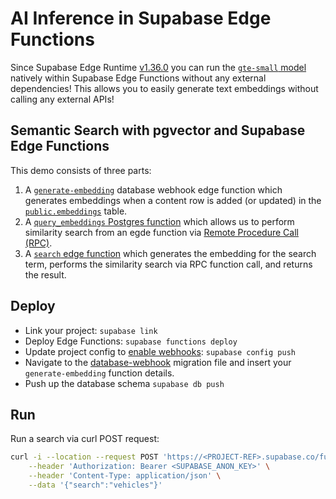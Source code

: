 # AI Inference in Supabase Edge Functions

Since Supabase Edge Runtime [v1.36.0](https://github.com/supabase/edge-runtime/releases/tag/v1.36.0) you can run the [`gte-small` model](https://huggingface.co/Supabase/gte-small) natively within Supabase Edge Functions without any external dependencies! This allows you to easily generate text embeddings without calling any external APIs!

## Semantic Search with pgvector and Supabase Edge Functions

This demo consists of three parts:

1. A [`generate-embedding`](./supabase/functions/generate-embedding/index.ts) database webhook edge function which generates embeddings when a content row is added (or updated) in the [`public.embeddings`](./supabase/migrations/20240408072601_embeddings.sql) table.
2. A [`query_embeddings` Postgres function](./supabase/migrations/20240410031515_vector-search.sql) which allows us to perform similarity search from an egde function via [Remote Procedure Call (RPC)](https://supabase.com/docs/guides/database/functions?language=js).
3. A [`search` edge function](./supabase/functions/search/index.ts) which generates the embedding for the search term, performs the similarity search via RPC function call, and returns the result.

## Deploy

- Link your project: `supabase link`
- Deploy Edge Functions: `supabase functions deploy`
- Update project config to [enable webhooks](https://supabase.com/docs/guides/local-development/cli/config#experimental.webhooks.enabled): `supabase config push`
- Navigate to the [database-webhook](./supabase/migrations/20240410041607_database-webhook.sql) migration file and insert your `generate-embedding` function details.
- Push up the database schema `supabase db push`

## Run

Run a search via curl POST request:

```bash
curl -i --location --request POST 'https://<PROJECT-REF>.supabase.co/functions/v1/search' \
    --header 'Authorization: Bearer <SUPABASE_ANON_KEY>' \
    --header 'Content-Type: application/json' \
    --data '{"search":"vehicles"}'
```
